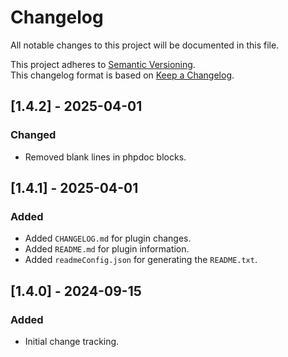 # Changelog

All notable changes to this project will be documented in this file.

This project adheres to [Semantic Versioning](https://semver.org/spec/v2.0.0.html).  
This changelog format is based on [Keep a Changelog](https://keepachangelog.com/en/1.0.0/).

## [1.4.2] - 2025-04-01

### Changed

- Removed blank lines in phpdoc blocks.

## [1.4.1] - 2025-04-01

### Added

- Added `CHANGELOG.md` for plugin changes.
- Added `README.md` for plugin information.
- Added `readmeConfig.json` for generating the `README.txt`.

## [1.4.0] - 2024-09-15

### Added

- Initial change tracking.
